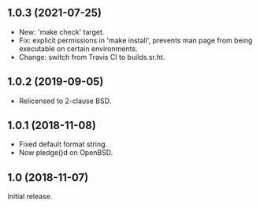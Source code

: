 1.0.3 (2021-07-25)
------------------
 - New: 'make check' target.
 - Fix: explicit permissions in 'make install', prevents man page from
   being executable on certain environments.
 - Change: switch from Travis CI to builds.sr.ht.

1.0.2 (2019-09-05)
------------------
 - Relicensed to 2-clause BSD.

1.0.1 (2018-11-08)
------------------
 - Fixed default format string.
 - Now pledge()d on OpenBSD.

1.0 (2018-11-07)
----------------
Initial release.
